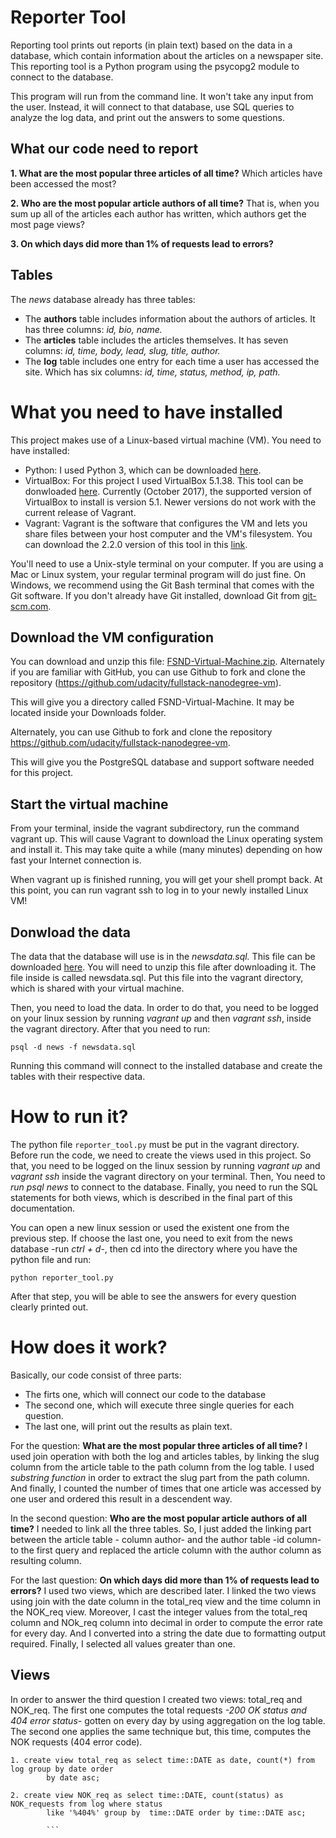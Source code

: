 # Reporter Tool

Reporting tool  prints out reports (in plain text) based on the data in a database, which contain information about the articles on a newspaper site. This reporting tool is a Python program using the psycopg2 module to connect to the database.

This program will run from the command line. It won't take any input from the user. Instead, it will connect to that database, use SQL queries to analyze the log data, and print out the answers to some questions.

## What our code need to report
**1. What are the most popular three articles of all time?**     Which articles have been accessed the most? 

**2. Who are the most popular article authors of all time?**     That is, when you sum up all of the articles each author  has written, which authors get the most page views?

**3. On which days did more than 1% of requests lead to       errors?**

## Tables
The _news_ database already has three tables:

* The **authors** table includes information about     the    authors of articles. It has three columns: _id, bio, name._
* The **articles** table includes the articles themselves. It has seven columns: _id, time, body, lead, slug, title, author._
* The **log** table includes one entry for each time a      user has accessed the site. Which has six columns: _id, time, status, method, ip, path._


# What you need to have installed

This project makes use of a Linux-based virtual machine (VM).
You need to have installed:
* Python: I used Python 3, which can be downloaded [here](https://www.python.org/downloads/release/python-371/).
* VirtualBox: For this project I used VirtualBox 5.1.38. This tool can be donwloaded [here](https://www.virtualbox.org/wiki/Download_Old_Builds_5_1). Currently (October 2017), the supported version of VirtualBox to install is version 5.1. Newer versions do not work with the current release of Vagrant.
* Vagrant: Vagrant is the software that configures the VM and lets you share files between your host computer and the VM's filesystem. You can download the 2.2.0 version of this tool in this [link](https://www.vagrantup.com/).

You'll need to use a Unix-style terminal on your computer. If you are using a Mac or Linux system, your regular terminal program will do just fine. On Windows, we recommend using the Git Bash terminal that comes with the Git software. If you don't already have Git installed, download Git from [git-scm.com](https://git-scm.com/downloads).


## Download the VM configuration
You can download and unzip this file: [FSND-Virtual-Machine.zip](https://s3.amazonaws.com/video.udacity-data.com/topher/2018/April/5acfbfa3_fsnd-virtual-machine/fsnd-virtual-machine.zip).
Alternately if you are familiar with GitHub, you can use Github to fork and clone the repository (https://github.com/udacity/fullstack-nanodegree-vm).

 This will give you a directory called FSND-Virtual-Machine. It may be located inside your Downloads folder.

Alternately, you can use Github to fork and clone the repository https://github.com/udacity/fullstack-nanodegree-vm.


This will give you the PostgreSQL database and support software needed for this project.

## Start the virtual machine
From your terminal, inside the vagrant subdirectory, run the command vagrant up. This will cause Vagrant to download the Linux operating system and install it. This may take quite a while (many minutes) depending on how fast your Internet connection is.

When vagrant up is finished running, you will get your shell prompt back. At this point, you can run vagrant ssh to log in to your newly installed Linux VM!

## Donwload the data
The data that the database will use is in the _newsdata.sql._ This file can be downloaded [here](https://d17h27t6h515a5.cloudfront.net/topher/2016/August/57b5f748_newsdata/newsdata.zip). You will need to unzip this file after downloading it. The file inside is called newsdata.sql. Put this file into the vagrant directory, which is shared with your virtual machine.


Then, you need to load the data. In order to do that, you need to be logged on  your linux session by running  _vagrant up_ and then _vagrant ssh_, inside the vagrant directory. After that you need to run:

```
psql -d news -f newsdata.sql
```

Running this command will connect to the installed database and create the tables with their respective data.

# How to run it?

The python file `reporter_tool.py` must be put in the vagrant directory. 
Before run the code, we need to create the views used in this project. So that, you need to be logged on the linux session by running _vagrant up_ and _vagrant ssh_ inside the vagrant directory on your terminal. Then, You need to _run psql news_ to connect to the database. Finally, you need to run the SQL statements for both views, which is described in the final part of this documentation.

 You can open a new linux session or used the existent one from the previous step. If choose the last one, you need to exit from the news database -run _ctrl + d_-, then cd into the directory where you have the python file and run:

```
python reporter_tool.py
```

After that step, you will be able to see the answers for every question clearly printed out. 

# How does it work?
Basically, our code consist of three parts:
* The firts one, which will connect our code to the database
* The second one, which will execute three single queries for each question.
* The last one, will print out the results as plain text. 

For the question: **What are the most popular three articles of all time?** I used join operation with both the log and articles tables, by linking the slug column from the article table to the path column from the log table. I used _substring function_ in order to extract the slug part from the path column. And finally, I counted the number of times that one article was accessed by one user and ordered this result in a descendent way.

In the second question: **Who are the most popular article authors of all time?** I needed to link all the three tables. So, I just added the linking part between the article table - column author- and the author table -id column-  to the first query and replaced the article column with the author column as resulting column.

For the last question: **On which days did more than 1% of requests lead to       errors?** I used two views, which are described later. I linked the two views using join with the date column in the total_req view and the time column in the NOK_req view. Moreover, I cast the integer values from the total_req column and NOk_req column into decimal in order to compute the error rate for every day. And I converted into a string the date due to formatting output required. Finally, I selected all values greater than one. 


## Views 

In order to answer the third question I created two views:    total_req and NOK_req. The first one computes the total requests _-200 OK status and 404 error status-_ gotten on every day by using aggregation on the log table. The second one applies the same technique but, this time, computes the NOK requests (404 error code).   

```
1. create view total_req as select time::DATE as date, count(*) from log group by date order 
        by date asc;

2. create view NOK_req as select time::DATE, count(status) as NOK_requests from log where status 
        like '%404%' group by  time::DATE order by time::DATE asc;

        ```

